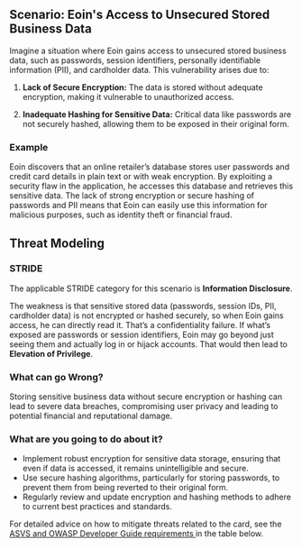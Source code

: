 ## Scenario: Eoin's Access to Unsecured Stored Business Data

Imagine a situation where Eoin gains access to unsecured stored business data, such as passwords, session identifiers, personally identifiable information (PII), and cardholder data. This vulnerability arises due to:

1. **Lack of Secure Encryption:** The data is stored without adequate encryption, making it vulnerable to unauthorized access.

2. **Inadequate Hashing for Sensitive Data:** Critical data like passwords are not securely hashed, allowing them to be exposed in their original form.

### Example

Eoin discovers that an online retailer’s database stores user passwords and credit card details in plain text or with weak encryption. By exploiting a security flaw in the application, he accesses this database and retrieves this sensitive data. The lack of strong encryption or secure hashing of passwords and PII means that Eoin can easily use this information for malicious purposes, such as identity theft or financial fraud.

## Threat Modeling

### STRIDE

The applicable STRIDE category for this scenario is **Information Disclosure**.

The weakness is that sensitive stored data (passwords, session IDs, PII, cardholder data) is not encrypted or hashed securely, so when Eoin gains access, he can directly read it. That’s a confidentiality failure.
If what’s exposed are passwords or session identifiers, Eoin may go beyond just seeing them and actually log in or hijack accounts. That would then lead to **Elevation of Privilege**.

### What can go Wrong?

Storing sensitive business data without secure encryption or hashing can lead to severe data breaches, compromising user privacy and leading to potential financial and reputational damage.

### What are you going to do about it?

- Implement robust encryption for sensitive data storage, ensuring that even if data is accessed, it remains unintelligible and secure.
- Use secure hashing algorithms, particularly for storing passwords, to prevent them from being reverted to their original form.
- Regularly review and update encryption and hashing methods to adhere to current best practices and standards.

For detailed advice on how to mitigate threats related to the card, see the [ASVS and OWASP Developer Guide requirements ](#mapping 'ASVS and OWASP Developer Guide requirements [internal]') in the table below.
